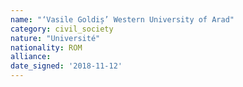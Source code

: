 ```yaml
---
name: "‘Vasile Goldiș’ Western University of Arad"
category: civil_society
nature: "Université"
nationality: ROM
alliance: 
date_signed: '2018-11-12'
---
```

    